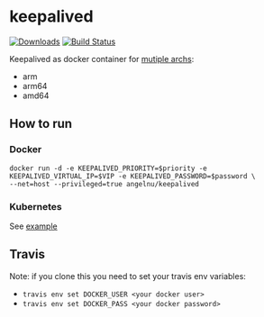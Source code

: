 # keepalived
[![Downloads](https://img.shields.io/docker/pulls/dungtri/keepalived.svg)](https://hub.docker.com/r/dungtri/keepalived/)
[![Build Status](https://travis-ci.org/dungtri/docker-keepalived.svg?branch=master)](https://travis-ci.org/dungtri/docker-keepalived)

Keepalived as docker container for [mutiple archs](https://hub.docker.com/r/angelnu/keepalived/tags):
- arm
- arm64
- amd64

## How to run
### Docker
```
docker run -d -e KEEPALIVED_PRIORITY=$priority -e KEEPALIVED_VIRTUAL_IP=$VIP -e KEEPALIVED_PASSWORD=$password \
--net=host --privileged=true angelnu/keepalived
```
### Kubernetes
See [example](kubernetes.yaml)


## Travis
Note: if you clone this you need to set your travis env variables:

- `travis env set DOCKER_USER <your docker user>`
- `travis env set DOCKER_PASS <your docker password>`

